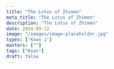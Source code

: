 ```yaml
---
title: "The Lotus of Zhimen"
meta_title: "The Lotus of Zhimen"
description: "The Lotus of Zhimen"
date: 2024-09-12
image: "/images/image-placeholder.jpg"
types: ["Koan 1"]
masters: [""]
tags: ["Koan"]
draft: false
---
```













